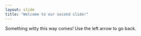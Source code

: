 ```yaml
---
layout: slide
title: "Welcome to our second slide!"
---
```

Something witty this way comes!
Use the left arrow to go back.
